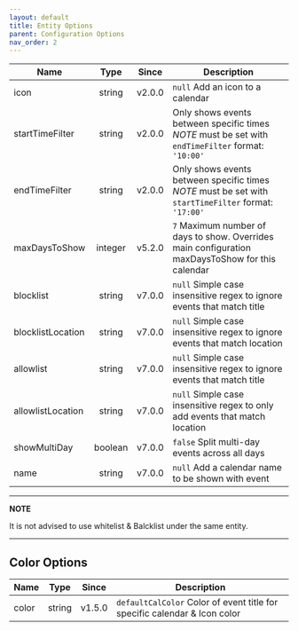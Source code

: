 ```yaml
---
layout: default
title: Entity Options
parent: Configuration Options
nav_order: 2
---
```


| Name              |  Type   | Since  | Description                                                                                                     |
| ----------------- | :-----: | :----: | --------------------------------------------------------------------------------------------------------------- |
| icon              | string  | v2.0.0 | `null` Add an icon to a calendar          |
| startTimeFilter   | string  | v2.0.0 | Only shows events between specific times _NOTE_ must be set with `endTimeFilter` format: `'10:00'`              |
| endTimeFilter     | string  | v2.0.0 | Only shows events between specific times _NOTE_ must be set with `startTimeFilter` format: `'17:00'`            |
| maxDaysToShow     | integer | v5.2.0 | `7` Maximum number of days to show. Overrides main configuration maxDaysToShow for this calendar                |  |
| blocklist         | string  | v7.0.0 | `null` Simple case insensitive regex to ignore events that match title                                          |
| blocklistLocation | string  | v7.0.0 | `null` Simple case insensitive regex to ignore events that match location                                       |
| allowlist         | string  | v7.0.0 | `null` Simple case insensitive regex to ignore events that match title          |
| allowlistLocation | string  | v7.0.0 | `null` Simple case insensitive regex to only add events that match location |
| showMultiDay      | boolean | v7.0.0 | `false` Split multi-day events across all days                                                                  |
| name      | string  | v7.0.0 | `null` Add a calendar name to be shown with event                                                              |

---

**NOTE**

It is not advised to use whitelist & Balcklist under the same entity.

---

## Color Options

| Name  |  Type  | Since  | Description                                                               |
| ----- | :----: | :----: | ------------------------------------------------------------------------- |
| color | string | v1.5.0 | `defaultCalColor` Color of event title for specific calendar & Icon color |
